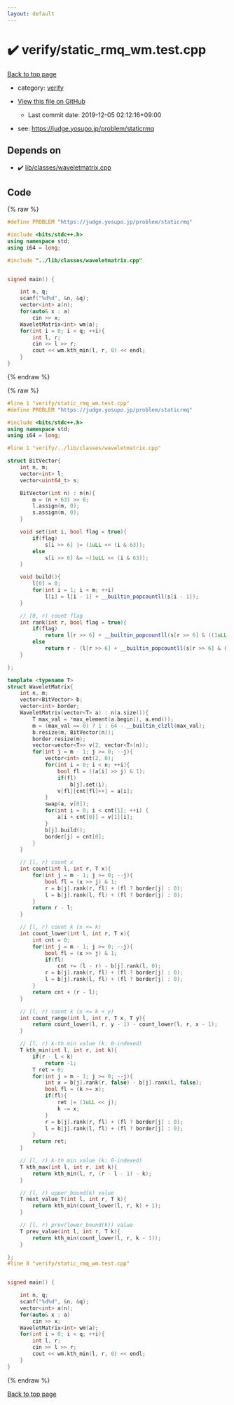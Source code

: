 ```yaml
---
layout: default
---
```


<!-- mathjax config similar to math.stackexchange -->
<script type="text/javascript" async
  src="https://cdnjs.cloudflare.com/ajax/libs/mathjax/2.7.5/MathJax.js?config=TeX-MML-AM_CHTML">
</script>
<script type="text/x-mathjax-config">
  MathJax.Hub.Config({
    TeX: { equationNumbers: { autoNumber: "AMS" }},
    tex2jax: {
      inlineMath: [ ['$','$'] ],
      processEscapes: true
    },
    "HTML-CSS": { matchFontHeight: false },
    displayAlign: "left",
    displayIndent: "2em"
  });
</script>

<script type="text/javascript" src="https://cdnjs.cloudflare.com/ajax/libs/jquery/3.4.1/jquery.min.js"></script>
<script src="https://cdn.jsdelivr.net/npm/jquery-balloon-js@1.1.2/jquery.balloon.min.js" integrity="sha256-ZEYs9VrgAeNuPvs15E39OsyOJaIkXEEt10fzxJ20+2I=" crossorigin="anonymous"></script>
<script type="text/javascript" src="../../assets/js/copy-button.js"></script>
<link rel="stylesheet" href="../../assets/css/copy-button.css" />


# :heavy_check_mark: verify/static_rmq_wm.test.cpp

<a href="../../index.html">Back to top page</a>

* category: <a href="../../index.html#e8418d1d706cd73548f9f16f1d55ad6e">verify</a>
* <a href="{{ site.github.repository_url }}/blob/master/verify/static_rmq_wm.test.cpp">View this file on GitHub</a>
    - Last commit date: 2019-12-05 02:12:16+09:00


* see: <a href="https://judge.yosupo.jp/problem/staticrmq">https://judge.yosupo.jp/problem/staticrmq</a>


## Depends on

* :heavy_check_mark: <a href="../../library/lib/classes/waveletmatrix.cpp.html">lib/classes/waveletmatrix.cpp</a>


## Code

<a id="unbundled"></a>
{% raw %}
```cpp
#define PROBLEM "https://judge.yosupo.jp/problem/staticrmq"

#include <bits/stdc++.h>
using namespace std;
using i64 = long;

#include "../lib/classes/waveletmatrix.cpp"


signed main() {

    int n, q;
    scanf("%d%d", &n, &q);
    vector<int> a(n);
    for(auto& x : a)
        cin >> x;
    WaveletMatrix<int> wm(a);
    for(int i = 0; i < q; ++i){
        int l, r;
        cin >> l >> r;
        cout << wm.kth_min(l, r, 0) << endl;
    }
}

```
{% endraw %}

<a id="bundled"></a>
{% raw %}
```cpp
#line 1 "verify/static_rmq_wm.test.cpp"
#define PROBLEM "https://judge.yosupo.jp/problem/staticrmq"

#include <bits/stdc++.h>
using namespace std;
using i64 = long;

#line 1 "verify/../lib/classes/waveletmatrix.cpp"

struct BitVector{
    int n, m;
    vector<int> l;
    vector<uint64_t> s;

    BitVector(int n) : n(n){
        m = (n + 63) >> 6;
        l.assign(m, 0);
        s.assign(m, 0);
    }

    void set(int i, bool flag = true){
        if(flag)
            s[i >> 6] |= (1uLL << (i & 63));
        else
            s[i >> 6] &= ~(1uLL << (i & 63));
    }

    void build(){
        l[0] = 0;
        for(int i = 1; i < m; ++i)
            l[i] = l[i - 1] + __builtin_popcountll(s[i - 1]);
    }

    // [0, r) count flag
    int rank(int r, bool flag = true){
        if(flag)
            return l[r >> 6] + __builtin_popcountll(s[r >> 6] & ((1uLL << (r & 63)) - 1));
        else
            return r - (l[r >> 6] + __builtin_popcountll(s[r >> 6] & ((1uLL << (r & 63)) - 1)));
    }

};

template <typename T>
struct WaveletMatrix{
    int n, m;
    vector<BitVector> b;
    vector<int> border;
    WaveletMatrix(vector<T> a) : n(a.size()){
        T max_val = *max_element(a.begin(), a.end());
        m = (max_val == 0) ? 1 : 64 - __builtin_clzll(max_val);
        b.resize(m, BitVector(n));
        border.resize(m);
        vector<vector<T>> v(2, vector<T>(n));
        for(int j = m - 1; j >= 0; --j){
            vector<int> cnt(2, 0);
            for(int i = 0; i < n; ++i){
                bool fl = ((a[i] >> j) & 1);
                if(fl)
                    b[j].set(i);
                v[fl][cnt[fl]++] = a[i];
            }
            swap(a, v[0]);
            for(int i = 0; i < cnt[1]; ++i) {
                a[i + cnt[0]] = v[1][i];
            }
            b[j].build();
            border[j] = cnt[0];
        }
    }

    // [l, r) count x
    int count(int l, int r, T x){
        for(int j = m - 1; j >= 0; --j){
            bool fl = (x >> j) & 1;
            r = b[j].rank(r, fl) + (fl ? border[j] : 0);
            l = b[j].rank(l, fl) + (fl ? border[j] : 0);
        }
        return r - l;
    }

    // [l, r) count k (x <= k)
    int count_lower(int l, int r, T x){
        int cnt = 0;
        for(int j = m - 1; j >= 0; --j){
            bool fl = (x >> j) & 1;
            if(fl)
                cnt += (l - r) - b[j].rank(l, 0);
            r = b[j].rank(r, fl) + (fl ? border[j] : 0);
            l = b[j].rank(l, fl) + (fl ? border[j] : 0);
        }
        return cnt + (r - l);
    }

    // [l, r) count k (x <= k < y)
    int count_range(int l, int r, T x, T y){
        return count_lower(l, r, y - 1) - count_lower(l, r, x - 1);
    }

    // [l, r) k-th min value (k: 0-indexed)
    T kth_min(int l, int r, int k){
        if(r - l < k)
            return -1;
        T ret = 0;
        for(int j = m - 1; j >= 0; --j){
            int x = b[j].rank(r, false) - b[j].rank(l, false);
            bool fl = (k >= x);
            if(fl){
                ret |= (1uLL << j);
                k -= x;
            }
            r = b[j].rank(r, fl) + (fl ? border[j] : 0);
            l = b[j].rank(l, fl) + (fl ? border[j] : 0);
        }
        return ret;
    }

    // [l, r) k-th min value (k: 0-indexed)
    T kth_max(int l, int r, int k){
        return kth_min(l, r, (r - l - 1) - k);
    }

    // [l, r) upper_bound(k) value
    T next_value_T(int l, int r, T k){
        return kth_min(count_lower(l, r, k) + 1);
    }

    // [l, r) prev(lower_bound(k)) value
    T prev_value(int l, int r, T k){
        return kth_min(count_lower(l, r, k - 1));
    }

};
#line 8 "verify/static_rmq_wm.test.cpp"


signed main() {

    int n, q;
    scanf("%d%d", &n, &q);
    vector<int> a(n);
    for(auto& x : a)
        cin >> x;
    WaveletMatrix<int> wm(a);
    for(int i = 0; i < q; ++i){
        int l, r;
        cin >> l >> r;
        cout << wm.kth_min(l, r, 0) << endl;
    }
}

```
{% endraw %}

<a href="../../index.html">Back to top page</a>

